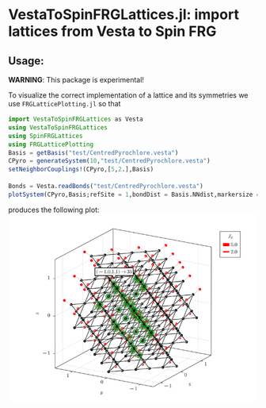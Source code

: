 # VestaToSpinFRGLattices.jl: import lattices from Vesta to Spin FRG
## Usage:
**WARNING**: This package is experimental!
  

To visualize the correct implementation of a lattice and its symmetries we use `FRGLatticePlotting.jl` so that
```julia
import VestaToSpinFRGLattices as Vesta
using VestaToSpinFRGLattices
using SpinFRGLattices
using FRGLatticePlotting
Basis = getBasis("test/CentredPyrochlore.vesta")
CPyro = generateSystem(10,"test/CentredPyrochlore.vesta")
setNeighborCouplings!(CPyro,[5,2.],Basis)

Bonds = Vesta.readBonds("test/CentredPyrochlore.vesta")
plotSystem(CPyro,Basis;refSite = 1,bondDist = Basis.NNdist,markersize = 12,Bonds,plotAll = true,plotCouplings = true,bondlw = (1,0.3))
```
produces the following plot:
![image info](CentredPyrochlore.png)
